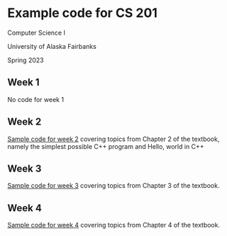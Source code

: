 # Example code for CS 201

Computer Science I

University of Alaska Fairbanks

Spring 2023


## Week 1

No code for week 1


## Week 2

[Sample code for week 2](./week2) covering topics from Chapter 2 of the textbook, namely the simplest possible C++ program and Hello, world in C++


## Week 3

[Sample code for week 3](./week3) covering topics from Chapter 3 of the textbook.


## Week 4

[Sample code for week 4](./week4) covering topics from Chapter 4 of the textbook.
